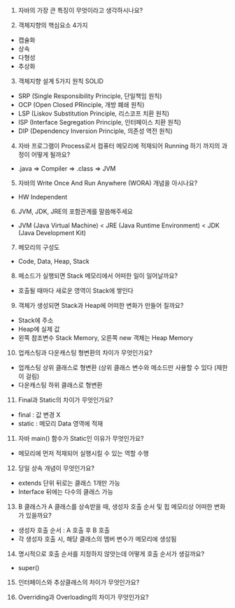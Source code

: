 1. 자바의 가장 큰 특징이 무엇이라고 생각하시나요?

2. 객체지향의 핵심요소 4가지
- 캡슐화
- 상속
- 다형성
- 추상화

3. 객체지향 설계 5가지 원칙 SOLID
- SRP (Single Responsibility Principle, 단일책임 원칙)
- OCP (Open Closed PRinciple, 개방 폐쇄 원칙)
- LSP (Liskov Substitution Principle, 리스코프 치환 원칙)
- ISP (Interface Segregation Principle, 인터페이스 치환 원칙)
- DIP (Dependency Inversion Principle, 의존성 역전 원칙)

4. 자바 프로그램이 Process로서 컴퓨터 메모리에 적재되어 Running 하기 까지의 과정이 어떻게 될까요?
- .java => Compiler => .class => JVM

5. 자바의 Write Once And Run Anywhere (WORA) 개념을 아시나요?
- HW Independent

6. JVM, JDK, JRE의 포함관계를 말씀해주세요
- JVM (Java Virtual Machine) < JRE (Java Runtime Environment) < JDK (Java Development Kit)

7. 메모리의 구성도
- Code, Data, Heap, Stack

8. 메소드가 실행되면 Stack 메모리에서 어떠한 일이 일어날까요?
- 호출될 때마다 새로운 영역이 Stack에 쌓인다
  
9. 객체가 생성되면 Stack과 Heap에 어떠한 변화가 만들어 질까요?
- Stack에 주소
- Heap에 실제 값
- 왼쪽 참조변수 Stack Memory, 오른쪽 new 객체는 Heap Memory

10. 업캐스팅과 다운캐스팅 형변환의 차이가 무엇인가요? 
- 업캐스팅 상위 클래스로 형변환 (상위 클래스 변수와 메소드만 사용할 수 있다 (제한이 걸림)
- 다운캐스팅 하위 클래스로 형변환

11. Final과 Static의 차이가 무엇인가요?
- final : 값 변경 X
- static : 메모리 Data 영역에 적재

11. 자바 main() 함수가 Static인 이유가 무엇인가요?
- 메모리에 먼저 적재되어 실행시킬 수 있는 역할 수행

12. 당일 상속 개념이 무엇인가요?
- extends 단위 뒤로는 클래스 1개만 가능
- Interface 뒤에는 다수의 클래스 가능

13. B 클래스가 A 클래스를 상속받을 때, 생성자 호출 순서 및 힙 메모리상 어떠한 변화가 있을까요?
- 생성자 호출 순서 : A 호출 후 B 호출
- 각 생성자 호출 시, 해당 클래스의 멤버 변수가 메모리에 생성됨

14. 명시적으로 호출 순서를 지정하지 않앗는데 어떻게 호출 순서가 생길까요?
- super()

15. 인터페이스와 추상클래스의 차이가 무엇인가요?

16. Overriding과 Overloading의 차이가 무엇인가요?
